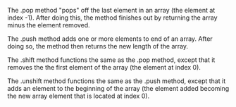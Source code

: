 The .pop method "pops" off the last element in an array (the element at index -1). After doing this, the method finishes out by returning
  the array minus the element removed.

The .push method adds one or more elements to end of an array. After doing so, the method then returns the new length of the array.

The .shift method functions the same as the .pop method, except that it removes the the first element of the array (the element at index 0).

The .unshift method functions the same as the .push method, except that it adds an element to the beginning of the array (the element added
  becoming the new array element that is located at index 0).

